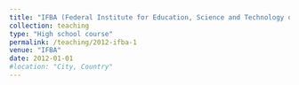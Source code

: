 ```yaml
---
title: "IFBA (Federal Institute for Education, Science and Technology of Bahia)"
collection: teaching
type: "High school course"
permalink: /teaching/2012-ifba-1
venue: "IFBA"
date: 2012-01-01
#location: "City, Country"
---
```

